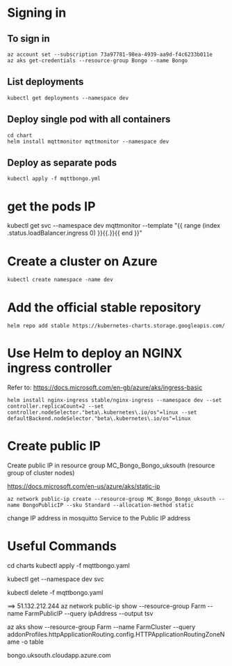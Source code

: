 # Signing in 
## To sign in

```
az account set --subscription 73a97781-98ea-4939-aa9d-f4c6233b011e
az aks get-credentials --resource-group Bongo --name Bongo
```

## List deployments
```
kubectl get deployments --namespace dev
```

## Deploy single pod with all containers
```
cd chart
helm install mqttmonitor mqttmonitor --namespace dev
```

## Deploy as separate pods
```
kubectl apply -f mqttbongo.yml
```


# get the pods IP
kubectl get svc --namespace dev mqttmonitor --template "{{ range (index .status.loadBalancer.ingress 0) }}{{.}}{{ end }}"

# Create a cluster on Azure

```
kubectl create namespace -name dev
```

# Add the official stable repository
```
helm repo add stable https://kubernetes-charts.storage.googleapis.com/
```

# Use Helm to deploy an NGINX ingress controller

Refer to:
https://docs.microsoft.com/en-gb/azure/aks/ingress-basic

```
helm install nginx-ingress stable/nginx-ingress --namespace dev --set controller.replicaCount=2 --set controller.nodeSelector."beta\.kubernetes\.io/os"=linux --set defaultBackend.nodeSelector."beta\.kubernetes\.io/os"=linux
```

# Create public IP
Create public IP in resource group MC_Bongo_Bongo_uksouth (resource group of cluster nodes)

https://docs.microsoft.com/en-us/azure/aks/static-ip 
```
az network public-ip create --resource-group MC_Bongo_Bongo_uksouth --name BongoPublicIP --sku Standard --allocation-method static
```

change IP address in mosquitto Service to the Public IP address

# Useful Commands
cd charts
kubectl apply -f mqttbongo.yaml

kubectl get --namespace dev svc 

kubectl delete -f mqttbongo.yaml

==> 51.132.212.244
az network public-ip show --resource-group Farm --name FarmPublicIP --query ipAddress --output tsv

az aks show --resource-group Farm --name FarmCluster --query addonProfiles.httpApplicationRouting.config.HTTPApplicationRoutingZoneName -o table

bongo.uksouth.cloudapp.azure.com